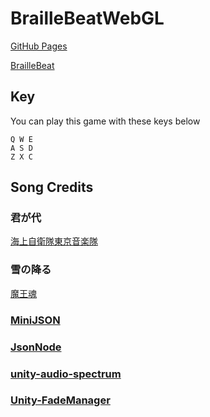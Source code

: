 # BrailleBeatWebGL

[GitHub Pages](https://junnetworks.github.io/BrailleBeatWebGL/)

[BrailleBeat](https://github.com/FlexiblePrintedCircuits/BrailleBeat)

## Key

You can play this game with these keys below

```
Q W E
A S D
Z X C
```

## Song Credits

### 君が代

[海上自衛隊東京音楽隊](https://www.mod.go.jp/msdf/tokyoband/gallery/download/kimigayo.html)

### 雪の降る

[魔王魂](https://maoudamashii.jokersounds.com/archives/27_yukinohuru.html)

### [MiniJSON](https://gist.github.com/darktable/1411710)

### [JsonNode](https://gist.github.com/asus4/7f7b5912d703f44c2711)

### [unity-audio-spectrum](https://github.com/keijiro/unity-audio-spectrum)

### [Unity-FadeManager](https://github.com/naichilab/Unity-FadeManager)
